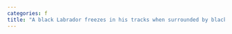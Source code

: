 ```yaml
---
categories: f
title: "A black Labrador freezes in his tracks when surrounded by black cat halloween decorations"
---
```

